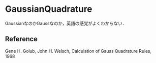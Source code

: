 # GaussianQuadrature

GaussianなのかGaussなのか，英語の感覚がよくわからない．

## Reference
Gene H. Golub, John H. Welsch, Calculation of Gauss Quadrature Rules, 1968
